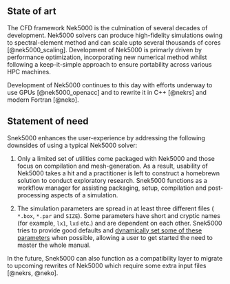 ## State of art

The CFD framework Nek5000 is the culmination of several decades of development.
Nek5000 solvers can produce high-fidelity simulations owing to spectral-element
method and can scale upto several thousands of cores [@nek5000_scaling].
Development of Nek5000 is primarly driven by performance optimization,
incorporating new numerical method whilst following a keep-it-simple approach
to ensure portability across various HPC machines.

Development of Nek5000 continues to this day with efforts underway to use GPUs
[@nek5000_openacc] and to rewrite it in C++ [@nekrs] and modern Fortran
[@neko].

## Statement of need

Snek5000 enhances the user-experience by addressing the following downsides of
using a typical Nek5000 solver:

1. Only a limited set of utilities come packaged with Nek5000 and those focus
   on compilation and mesh-generation. As a result, usability of Nek5000 takes
   a hit and a practitioner is left to construct a homebrewn solution to
   conduct exploratory research. Snek5000 functions as a workflow manager for
   assisting packaging, setup, compilation and post-processing aspects of a
   simulation.

2. The simulation parameters are spread in at least three different files (
   `*.box`, `*.par` and `SIZE`). Some parameters have short and cryptic names
   (for example, `lx1`, `lxd` etc.) and are dependent on each other. Snek5000 tries
   to provide good defaults and [dynamically set some of these
   parameters](https://snek5000.readthedocs.io/en/stable/_generated/snek5000.operators.html#snek5000.operators.Operators)
   when possible, allowing a user to get started the need to master the whole
   manual.

In the future, Snek5000 can also function as a compatibility layer to migrate
to upcoming rewrites of Nek5000 which require some extra input files [@nekrs,
@neko].
